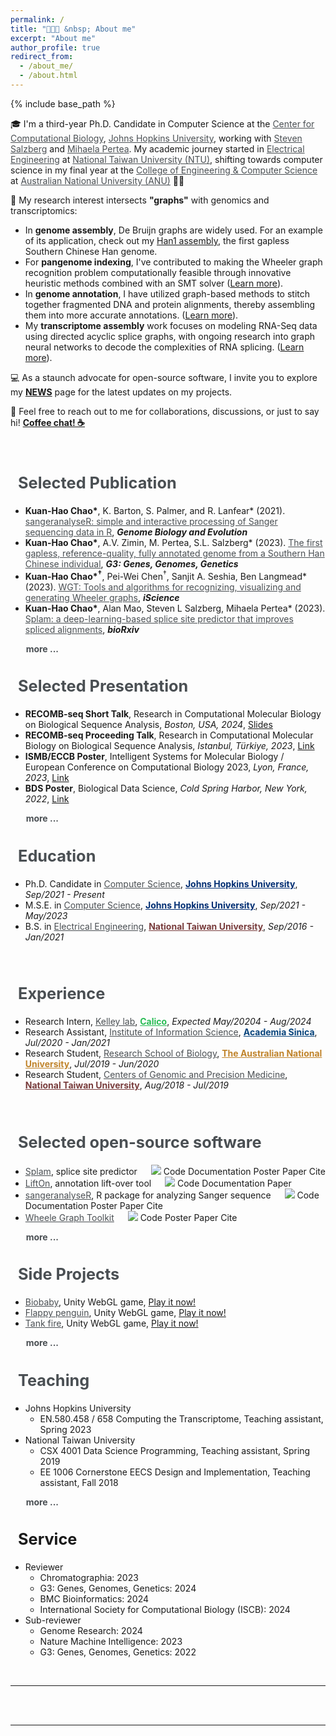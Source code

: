 ```yaml
---
permalink: /
title: "🧑🏻‍💻 &nbsp; About me"
excerpt: "About me"
author_profile: true
redirect_from:
  - /about_me/
  - /about.html
---
```

{% include base_path %}

🎓 I'm a third-year Ph.D. Candidate in Computer Science at the <a target="_blank"  href="https://ccb.jhu.edu/" style="color:#4A4F53">Center for Computational Biology</a>, <a target="_blank"  href="https://www.jhu.edu/" style="color:#4A4F53">Johns Hopkins University</a>, working with <a target="_blank"  href="https://scholar.google.com/citations?user=sUVeH-4AAAAJ&hl=en" style="color:#4A4F53">Steven Salzberg</a> and <a target="_blank"  href="https://scholar.google.com/citations?user=fKjqGyEAAAAJ&hl=en" style="color:#4A4F53">Mihaela Pertea</a>. My academic journey started in <a target="_blank"  href="https://web.ee.ntu.edu.tw/eng/index.php" style="color:#4A4F53">Electrical Engineering</a> at <a target="_blank"  href="https://www.ntu.edu.tw/english/index.html" style="color:#4A4F53">National Taiwan University (NTU)</a>, shifting towards computer science in my final year at the <a target="_blank" href="https://cecs.anu.edu.au" style="color:#4A4F53">College of Engineering & Computer Science</a> at <a target="_blank"  href="https://www.anu.edu.au" style="color:#4A4F53">Australian National University (ANU)</a> 🦘🐨

🧬 My research interest intersects **"graphs"** with genomics and transcriptomics:

- In **genome assembly**, De Bruijn graphs are widely used. For an example of its application, check out my [Han1 assembly](https://doi.org/10.1093/g3journal/jkac321), the first gapless Southern Chinese Han genome.
- For **pangenome indexing**, I've contributed to making the Wheeler graph recognition problem computationally feasible through innovative heuristic methods combined with an SMT solver ([Learn more](https://doi.org/10.1016/j.isci.2023.107402)).
- In **genome annotation**, I have utilized graph-based methods to stitch together fragmented DNA and protein alignments, thereby assembling them into more accurate annotations. ([Learn more](https://ccb.jhu.edu/lifton/)).
- My **transcriptome assembly** work focuses on modeling RNA-Seq data using directed acyclic splice graphs, with ongoing research into graph neural networks to decode the complexities of RNA splicing. ([Learn more](https://www.biorxiv.org/content/10.1101/2023.07.27.550754v2)).

💻 As a staunch advocate for open-source software, I invite you to explore my **[NEWS](https://khchao.com/news/)** page for the latest updates on my projects.

💬 Feel free to reach out to me for collaborations, discussions, or just to say hi! **[Coffee chat! ☕️](https://calendly.com/kuanhao-chao/30min)**

<style>
  .popup-overlay {
    z-index: 9999;
    display: none;b
    position: fixed;
    top: 0;
    left: 0;
    width: 100%;
    height: 100%;
    background-color: rgba(0, 0, 0, 0.5);
    overflow: auto;
  }
  .popup-content {
    z-index: 10000;
    background-color: white;
    padding: 40px;
    border-radius: 5px;
    box-shadow: 0px 0px 10px rgba(0, 0, 0, 0.2);
    position: absolute;
    left: 50%;
    top: 50%;
    transform: translate(-50%, -50%);
    max-width: 70%; /* Adjust maximum width for responsiveness */
    max-height: calc(100% - 60px); /* Adjust maximum height to fit within the window */
    overflow-y: auto; /* Enable vertical scrolling if content overflows */
  }
  .close-button {
    position: absolute;
    font-size: 35px;
    top: 20px;
    right: 20px;
    cursor: pointer;
  }
</style>

<div class="popup-overlay" id="popupOverlay">
  <div class="popup-content">
    <span class="close-button close-popup-btn">&times;</span>
    <p style="font-size:20pt"><b>Citation</b></p>
    <div id="citation_holder"></div>
    <br>
    <br>
    <pre id="citationbib_holder">{{post.citationbib}}</pre>
  </div>
</div>

<br>

<h2 class="page__title" style="font-size:19pt;"><i class="fa fa-book"></i> &nbsp;  <a href="https://khchao.com/publications/" style="color:#4A4F53; text-decoration: none;">Selected Publication</a></h2>
<!-- <div style="margin-left:20px; margin-top:30px; pointer-events: all;
z-index:100;"> -->
  <ul>
    <li><b>Kuan-Hao Chao*</b>, K. Barton, S. Palmer, and R. Lanfear* (2021). <a target="_blank"  href="https://doi.org/10.1093/gbe/evab028" style="color:#4A4F53">sangeranalyseR: simple and interactive processing of Sanger sequencing data in R</a>, <i><b>Genome Biology and Evolution</b></i>
    </li>
    <li><b>Kuan-Hao Chao*</b>, A.V. Zimin, M. Pertea, S.L. Salzberg* (2023). <a target="_blank"  href="https://doi.org/10.1093/g3journal/jkac321" style="color:#4A4F53">The first gapless, reference-quality, fully annotated genome from a Southern Han Chinese individual</a>, <i><b>G3: Genes, Genomes, Genetics</b></i>
    </li>
    <li><b>Kuan-Hao Chao*<sup>†</sup></b>, Pei-Wei Chen<sup>†</sup>, Sanjit A. Seshia, Ben Langmead* (2023). <a target="_blank"  href="https://doi.org/10.1016/j.isci.2023.107402" style="color:#4A4F53">WGT: Tools and algorithms for recognizing, visualizing and generating Wheeler graphs</a>, <i><b>iScience</b></i>
    </li>
    <li><b>Kuan-Hao Chao*</b>, Alan Mao, Steven L Salzberg, Mihaela Pertea* (2023). <a target="_blank"  href="https://doi.org/10.1101/2023.07.27.550754" style="color:#4A4F53">Splam: a deep-learning-based splice site predictor that improves spliced alignments</a>, <i><b>bioRxiv</b></i>
    </li>
  </ul>
  <b style="padding-left:18px;"><i class="fa fa-chevron-circle-right" aria-hidden="true"></i> <a href="https://khchao.com/publications/" style="color:#4A4F53; text-decoration: none;"> &nbsp; more ...</a></b>
<!-- </div> -->

<br>

<h2 class="page__title" style="font-size:19pt"> <i class="fa fa-bookmark"></i> &nbsp; <a href="https://khchao.com/presentations/" style="color:#4A4F53; text-decoration: none;">Selected Presentation</a></h2>
  <ul>
    <li><b>RECOMB-seq Short Talk</b>, Research in Computational Molecular Biology on Biological Sequence Analysis, <i>Boston, USA, 2024</i>, <a href="https://storage.cloud.google.com/storage.khchao.com/slides/RECOMB-Seq_talk_2024.pdf" target="_blank">Slides</a></li> 
    <li><b>RECOMB-seq Proceeding Talk</b>, Research in Computational Molecular Biology on Biological Sequence Analysis, <i>Istanbul, Türkiye, 2023</i>, <a href="https://www.youtube.com/watch?v=TkX9S024Dk8&ab_channel=RECOMBConferenceSeries" target="_blank">Link</a></li> 
    <li><b>ISMB/ECCB Poster</b>, Intelligent Systems for Molecular Biology / European Conference on Computational Biology 2023, <i>Lyon, France, 2023</i>, <a href="https://storage.googleapis.com/storage.khchao.com/JHU%20PhD/ISMB-ECCB2023/splam_poster_ismb.pdf" target="_blank">Link</a></li>
    <li><b>BDS Poster</b>, Biological Data Science, <i>Cold Spring Harbor, New York, 2022</i>, <a href="https://storage.googleapis.com/storage.khchao.com/JHU%20PhD/Han1/Han1_poster.pdf" target="_blank">Link</a></li>
  </ul>
  <b style="padding-left:18px;"><i class="fa fa-chevron-circle-right" aria-hidden="true"></i> <a href="https://khchao.com/presentations/" style="color:#4A4F53; text-decoration: none;"> &nbsp; more ...</a></b>

<br>

<h2 class="page__title" style="font-size:19pt"> <i class="fa fa-graduation-cap"></i> &nbsp; <a href="https://khchao.com/cv/" style="color:#4A4F53; text-decoration: none;">Education</a></h2>
  <ul>
    <li>Ph.D. Candidate in <a target="_blank"  href="https://www.cs.jhu.edu/" style="color:#4A4F53">Computer Science</a>, <a target="_blank"  href="https://www.jhu.edu/" style="color:#002D72"><b>Johns Hopkins University</b></a>, <i>Sep/2021 - Present</i></li>
    <li>M.S.E. in <a target="_blank"  href="https://www.cs.jhu.edu/" style="color:#4A4F53">Computer Science</a>, <a target="_blank"  href="https://www.jhu.edu/" style="color:#002D72"><b>Johns Hopkins University</b></a>, <i>Sep/2021 - May/2023</i></li>
    <li>B.S. in <a target="_blank"  href="https://eecs.ntu.edu.tw/?locale=en" style="color:#4A4F53">Electrical Engineering</a>, <a target="_blank"  href="https://www.ntu.edu.tw/english/" style="color:#783c3c"><b>National Taiwan University</b></a>, <i>Sep/2016 - Jan/2021</i></li>
  </ul>
<br>

<h2 class="page__title" style="font-size:19pt"> <i class="fa fa-briefcase"></i> &nbsp; <a href="https://khchao.com/cv/" style="color:#4A4F53; text-decoration: none;">Experience</a></h2>
  <ul>
    <li>Research Intern, <a target="_blank"  href="https://www.davidrkelley.com/" style="color:#4A4F53">Kelley lab</a>, <a target="_blank"  href="https://www.calicolabs.com/" style="color: #28bc54"><b>Calico</b></a>, <i>Expected May/20204 - Aug/2024</i></li>
    <li>Research Assistant, <a target="_blank"  href="https://www.iis.sinica.edu.tw/en/index.html" style="color:#4A4F53">Institute of Information Science</a>, <a target="_blank"  href="https://www.sinica.edu.tw/en" style="color: #08447c"><b>Academia Sinica</b></a>, <i>Jul/2020 - Jan/2021</i></li>
    <li>Research Student, <a target="_blank"  href="https://biology.anu.edu.au/" style="color:#4A4F53">Research School of Biology</a>, <a target="_blank"  href="https://www.anu.edu.au/" style="color:#c0842c"><b>The Australian National University</b></a>, <i>Jul/2019 - Jun/2020</i></li>
    <li>Research Student, <a target="_blank"  href="http://www.cgm.ntu.edu.tw/web/index/index.jsp?lang=en" style="color:#4A4F53">Centers of Genomic and Precision Medicine</a>, <a target="_blank"  href="https://www.ntu.edu.tw/english/" style="color:#783c3c"><b>National Taiwan University</b></a>, <i>Aug/2018 - Jul/2019</i></li>
  </ul>
<br>

<h2 class="page__title" style="font-size:19pt;"><i class="fa fa-laptop"></i> &nbsp;  <a href="https://github.com/Kuanhao-Chao" style="color:#4A4F53; text-decoration: none;">Selected open-source software</a></h2>
<!-- <div style="margin-left:20px; margin-top:30px; pointer-events: all;
z-index:100;"> -->
  <ul>
    <li><a target="_blank"  href="https://github.com/Kuanhao-Chao/splam" style="color:#4A4F53">Splam</a>, splice site predictor &emsp; <a href="https://opensource.org/licenses/MIT" target="_blank"><img src="https://img.shields.io/badge/License-MIT-yellow.svg"></a> <a href="https://github.com/Kuanhao-Chao/splam" target="_blank" class="btn btn-outline-primary btn-page-header btn-sm" style="text-decoration: none">Code</a> <a href="https://ccb.jhu.edu/splam/" target="_blank" class="btn btn-outline-primary btn-page-header btn-sm" style="text-decoration: none">Documentation</a> <a href="https://storage.googleapis.com/storage.khchao.com/JHU%20PhD/ISMB-ECCB2023/splam_poster_ismb.pdf" target="_blank" class="btn btn-outline-primary btn-page-header btn-sm" style="text-decoration: none">Poster</a> <a href="https://www.biorxiv.org/content/10.1101/2023.07.27.550754v2.full.pdf" target="_blank" class="btn btn-outline-primary btn-page-header btn-sm" style="text-decoration: none">Paper</a> <a id="test" class="btn btn-outline-primary btn-page-header btn-sm show-popup-btn" style="text-decoration: none" onclick="dosomething('<b style=color:#ad0000>Kuan-Hao Chao*</b>, Alan Mao, Steven L Salzberg, Mihaela Pertea* (2022). Splam: a deep-learning-based splice site predictor that improves spliced alignments, <i><b>bioRxiv</b></i>, <a href=https://doi.org/10.1101/2023.07.27.550754>https://doi.org/10.1101/2023.07.27.550754</a></div>', '@article{chao2023splam,\n \ttitle={Splam: a deep-learning-based splice site predictor that improves spliced alignments},\n \tauthor={Chao, Kuan-Hao and Mao, Alan and Salzberg, Steven L and Pertea, Mihaela},\n \tjournal={bioRxiv},\n \tpages={2023--07},\n \tyear={2023},\n \tpublisher={Cold Spring Harbor Laboratory}\n }')">Cite</a>
    </li>
    <li><a target="_blank"  href="https://ccb.jhu.edu/lifton/" style="color:#4A4F53">LiftOn</a>, annotation lift-over tool &emsp; <a href="https://www.gnu.org/licenses/gpl-3.0.en.html" target="_blank"><img src="https://img.shields.io/badge/License-GPLv3-green.svg"></a> <a href="https://github.com/Kuanhao-Chao/LiftOn" target="_blank" class="btn btn-outline-primary btn-page-header btn-sm" style="text-decoration: none">Code</a> <a href="https://ccb.jhu.edu/lifton/" target="_blank" class="btn btn-outline-primary btn-page-header btn-sm" style="text-decoration: none">Documentation</a> <a href="https://ccb.jhu.edu/lifton/" target="_blank" class="btn btn-outline-primary btn-page-header btn-sm" style="text-decoration: none">Paper</a> 
    </li>
    <li><a target="_blank"  href="https://github.com/roblanf/sangeranalyseR" style="color:#4A4F53">sangeranalyseR</a>, R package for analyzing Sanger sequence &emsp; <a href="https://opensource.org/licenses/MIT" target="_blank"><img src="https://img.shields.io/badge/License-MIT-yellow.svg"></a> <a href="https://github.com/roblanf/sangeranalyseR" target="_blank" class="btn btn-outline-primary btn-page-header btn-sm" style="text-decoration: none">Code</a> <a href="https://sangeranalyser.readthedocs.io/en/latest/" target="_blank" class="btn btn-outline-primary btn-page-header btn-sm" style="text-decoration: none">Documentation</a> <a href="https://storage.googleapis.com/storage.khchao.com/JHU%20PhD/Bioc2021/sangeranalyseR_poster.pdf" target="_blank" class="btn btn-outline-primary btn-page-header btn-sm" style="text-decoration: none">Poster</a> <a href="https://doi.org/10.1093/gbe/evab028" target="_blank" class="btn btn-outline-primary btn-page-header btn-sm" style="text-decoration: none">Paper</a> <a id="test" class="btn btn-outline-primary btn-page-header btn-sm show-popup-btn" style="text-decoration: none" onclick="dosomething('<br><b style=color:#ad0000>Kuan-Hao Chao*</b>, K. Barton, S. Palmer, and R. Lanfear* (2021). sangeranalyseR&amp;#58 simple and interactive processing of Sanger sequencing data in R, <i><b>Genome Biology and Evolution</b></i>, Volume 13, Issue 3, March 2021, evab028, <a href=https://doi.org/10.1093/gbe/evab028>https://doi.org/10.1093/gbe/evab028</a>', '@article{chao2021sangeranalyser,\n \ttitle={sangeranalyseR: simple and interactive processing of Sanger sequencing data in R},\n \tauthor={Chao, Kuan-Hao and Barton, Kirston and Palmer, Sarah and Lanfear, Robert},\n \tjournal={Genome Biology and Evolution},\n \tvolume={13},\n \tnumber={3},\n \tpages={evab028},\n \tyear={2021},\n \tpublisher={Oxford University Press}\n }')">Cite</a>
    </li>
    <li><a target="_blank"  href="https://github.com/Kuanhao-Chao/Wheeler_Graph_Toolkit" style="color:#4A4F53">Wheele Graph Toolkit</a> &emsp; <a href="https://opensource.org/licenses/MIT" target="_blank"><img src="https://img.shields.io/badge/License-MIT-yellow.svg"></a> <a href="https://github.com/Kuanhao-Chao/Wheeler_Graph_Toolkit" target="_blank" class="btn btn-outline-primary btn-page-header btn-sm" style="text-decoration: none">Code</a> <a href="https://storage.googleapis.com/storage.khchao.com/JHU%20PhD/RECOMB2023/WGT_poster.pdf" target="_blank" class="btn btn-outline-primary btn-page-header btn-sm" style="text-decoration: none">Poster</a> <a href="https://doi.org/10.1016/j.isci.2023.107402" target="_blank" class="btn btn-outline-primary btn-page-header btn-sm" style="text-decoration: none">Paper</a> <a id="test" class="btn btn-outline-primary btn-page-header btn-sm show-popup-btn" style="text-decoration: none" onclick="dosomething('<b style=color:#ad0000>Kuan-Hao Chao*<sup>†</sup></b>, Pei-Wei Chen<sup>†</sup>, Sanjit A. Seshia, Ben Langmead* (2022). WGT&amp;#58 Tools and algorithms for recognizing, visualizing and generating Wheeler graphs, <i><b>bioRxiv</b></i>, <a href=https://doi.org/10.1101/2022.10.15.512390>https://doi.org/10.1101/2022.10.15.512390</a>', '@article{chao2023splam,\n \ttitle={WGT: Tools and algorithms for recognizing, visualizing, and generating Wheeler graphs},\n \tauthor={Chao, Kuan-Hao and Chen, Pei-Wei and Seshia, Sanjit A. and Langmead, Ben},\n \tjournal={iScience},\n \tvolume={26},\n \tnumber={8},\n \tyear={2023},\n \tpublisher={Elsevier}\n }')">Cite</a>
    </li>
  </ul>
  <b style="padding-left:18px;"><i class="fa fa-chevron-circle-right" aria-hidden="true"></i> <a href="https://github.com/Kuanhao-Chao" style="color:#4A4F53; text-decoration: none;"> &nbsp; more ...</a></b>
<!-- </div> -->

<br>


<h2 class="page__title" style="font-size:19pt;"><i class="fa fa-book"></i> &nbsp;  <a href="https://khchao.com/projects/" style="color:#4A4F53; text-decoration: none;">Side Projects</a></h2>
<!-- <div style="margin-left:20px; margin-top:30px; pointer-events: all;
z-index:100;"> -->
  <ul>
    <li><a target="_blank"  href="https://khchao.com/projects/games/biobaby" style="color:#4A4F53">Biobaby</a>, Unity WebGL game, <a href="https://storage.googleapis.com/storage.khchao.com/biobaby/index.html" target="_blank">Play it now!</a>
    </li>
    <li><a target="_blank"  href="https://khchao.com/projects/games/flappy_penguin" style="color:#4A4F53">Flappy penguin</a>, Unity WebGL game, <a href="https://storage.googleapis.com/storage.khchao.com/flappy_penguin/index.html" target="_blank">Play it now!</a>
    </li>
    <li><a target="_blank"  href="https://khchao.com/projects/games/tanks_fire" style="color:#4A4F53">Tank fire</a>, Unity WebGL game, <a href="https://storage.googleapis.com/storage.khchao.com/tanks_fire/index.html" target="_blank">Play it now!</a>
    </li>
  </ul>
  <b style="padding-left:18px;"><i class="fa fa-chevron-circle-right" aria-hidden="true"></i> <a href="https://khchao.com/projects/" style="color:#4A4F53; text-decoration: none;"> &nbsp; more ...</a></b>
<!-- </div> -->

<br>

<h2 class="page__title" style="font-size:19pt"> <i class="fa fa-user"></i> &nbsp; <a href="https://khchao.com/teaching/" style="color:#4A4F53; text-decoration: none;">Teaching</a></h2>
<ul>
  <li>Johns Hopkins University
    <ul>
      <li>EN.580.458 / 658 Computing the Transcriptome, Teaching assistant, Spring 2023</li>
    </ul>
  </li>

  <li>National Taiwan University
    <ul>
      <li>CSX 4001 Data Science Programming, Teaching assistant, Spring 2019</li>
      <li>EE 1006 Cornerstone EECS Design and Implementation, Teaching assistant, Fall 2018</li>
    </ul>
  </li>
</ul>
<b style="padding-left:18px;"><i class="fa fa-chevron-circle-right" aria-hidden="true"></i> <a href="https://khchao.com/teaching/" style="color:#4A4F53; text-decoration: none;"> &nbsp; more ...</a></b>


<br>

<h2 class="page__title" style="font-size:19pt"> <i class="fa fa-list"></i> &nbsp; Service</h2>
<ul>
  <li>Reviewer
    <ul>
      <li>
        Chromatographia: 2023
      </li>
      <li>G3: Genes, Genomes, Genetics: 2024</li>
      <li>BMC Bioinformatics: 2024</li>
      <li>International Society for Computational Biology (ISCB): 2024</li>
    </ul>
  </li>

  <li>Sub-reviewer
    <ul>
      <li>Genome Research: 2024</li>
      <li>Nature Machine Intelligence: 2023</li>
      <li>G3: Genes, Genomes, Genetics: 2022</li>
    </ul>
  </li>
</ul>

<br>

<!-- <h2 class="page__title" style="font-size:19pt"> 🧑🏻‍💻 &nbsp; Education</h2>
<br> -->

<!-- <hr>
<div style="width: 80%; text-align: center; margin:auto;">
<a class="twitter-timeline" data-lang="en" data-width="100%" data-height="500" data-theme="light" href="https://twitter.com/KuanHaoChao?ref_src=twsrc%5Etfw" style="align: center">Tweets by KuanHaoChao</a> <script async src="https://platform.twitter.com/widgets.js" charset="utf-8"></script>
</div>
<br> -->

<!-- <div style="text-align: center; pointer-events: all; z-index:100;">
  <a target="_blank"  href="https://www.ntu.edu.tw/english/index.html">
    <img src="/images/NTU.png" style="height:160px; width: 160px; margin: 10px">
  </a>
  <a target="_blank"  href="https://web.ee.ntu.edu.tw/eng/index.php">
    <img src="/images/NTU_EECS.png" style="height:160px; width: 160px; margin: 10px">
  </a>
  <a target="_blank"  href="https://www.sinica.edu.tw/en">
    <img src="/images/AS_logo.png" style="height:160px; width: 160px; margin: 10px">
  </a>
  <a target="_blank"  href="https://www.iis.sinica.edu.tw/index_en.html" >
    <img src="/images/iis_logo.png" style="height:160px; width: 160px; margin: 10px">
  </a>
  <a target="_blank"  href="https://www.anu.edu.au/">
    <img src="/images/anu_logo_small.png" style="height:160px; width: 160px; margin: 10px">
  </a>
  <a target="_blank"  href="http://www.robertlanfear.com/">
    <img src="/images/ANU_Biology.jpg" style="height:160px; width: 160px; margin: 10px">
  </a>
  <a target="_blank"  href="https://bits.iis.sinica.edu.tw/">
    <img src="/images/BIOIT.png" style="height:160px; width: 160px; margin: 10px">
  </a>
  <a target="_blank"  href="http://www.cgm.ntu.edu.tw/web/index/index.jsp?lang=en">
    <img src="/images/CGM_LOGO.png" style="height:160px; width: 160px; margin: 10px">
  </a>
</div> -->
<hr>
<br><br>

<script type="text/javascript" id="clustrmaps" src="//clustrmaps.com/map_v2.js?d=SjhWAwqGLnloAclnIVxG6gxPA8DEX2yyW2VQlroVDWw&cl=ffffff&w=a" style="pointer-events: all; z-index:100;"></script>
<script>
  initComparisons();
</script>
<hr>
<br><br>


<script>
  console.log("button clicked!");
  const showPopupBtns = document.querySelectorAll('.show-popup-btn');
  const closePopupBtns = document.querySelectorAll('.close-popup-btn');
  const popupOverlay = document.getElementById('popupOverlay');

  function dosomething(citation, citationbib){
    console.log(citation);
    console.log(citationbib);
    var divElement = document.getElementById("citation_holder");
    divElement.innerHTML = citation;
    console.log(divElement);

    var divElement = document.getElementById("citationbib_holder");
    divElement.innerHTML = citationbib;
    console.log(divElement);
  }

  showPopupBtns.forEach(button => {
  button.addEventListener('click', () => {
  popupOverlay.style.display = 'flex';
  console.log(popupOverlay);
  });
  });

  closePopupBtns.forEach(button => {
  button.addEventListener('click', () => {
  popupOverlay.style.display = 'none';
  console.log(popupOverlay)
  });
  });
</script>
